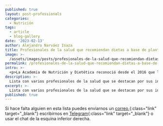 ```yaml
---
published: true
layout: post-professionals
categories:
  - Nutrición
tags:
  - article
  - blog-gallery
date: '2023-02-13'
author: Alejandro Narváez Isaza
title: Profesionales de la salud que recomiendan dietas a base de plantas
image: >-
  /assets/images/posts/profesionales-de-la-salud-que-recomiendan-dietas-a-base-de-plantas.jpg
permalink: /profesionales-de-la-salud-que-recomiendan-dietas-a-base-de-plantas/
intro: >-
  <p>La Academia de Nutrición y Dietética reconoció desde el 2016 que las dietas a base de plantas bien planeadas son saludables, nutricionalmente adecuadas, pueden beneficiar la prevención y tratamiento de ciertas enfermedades y son apropiadas para personas en cualquier etapa de la vida incluyendo atletas. Además son más sostenibles ambientalmente que las dietas ricas en productos de origen animal porque usan menos recursos naturales y producen un menor daño ambiental.</p><p><a href="https://pubmed.ncbi.nlm.nih.gov/27886704/" class="link no-underline" target="_blank">Artículo en Publimed <span class="icon icon-long-arrow-right-light"></span></a></p><p>Sin embargo todavía estamos lejos de que este hecho sea aceptado o por lo menos reconocido por la mayoría de profesionales de la salud que siguen desconociendo los riesgos asociados a consumir productos de origen animal y afirmando que su consumo es fundamental. Esta es una lista con varios profesionales de la salud que se destacan por sus investigaciones sobre nutrición y además promueven la alimentación a base de plantas ante sus pacientes y por medio de los contenidos que producen.</p>
description: >-
  Lista con varios profesionales de la salud que se destacan por sus investigaciones sobre nutrición y además promueven la alimentación a base de plantas ante sus pacientes y por medio de los contenidos que producen.
excerpt: >-
  Lista con varios profesionales de la salud que se destacan por sus investigaciones sobre nutrición y además promueven la alimentación a base de plantas ante sus pacientes y por medio de los contenidos que producen.
published: true
---
```

Si hace falta alguien en esta lista puedes enviarnos un [correo,](mailto:4nimaleslibr3s@proton.me){:class="link" target="_blank"} escribirnos en [Telegram](https://t.me/animaleslibres){:class="link" target="_blank"} o usar el chat de la esquina inferior derecha.
